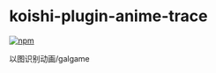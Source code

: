# koishi-plugin-anime-trace

[![npm](https://img.shields.io/npm/v/koishi-plugin-anime-trace?style=flat-square)](https://www.npmjs.com/package/koishi-plugin-anime-trace)

以图识别动画/galgame
